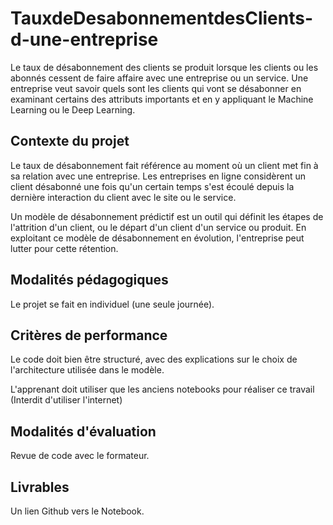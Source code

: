 # TauxdeDesabonnementdesClients-d-une-entreprise


Le taux de désabonnement des clients se produit lorsque les clients ou les abonnés cessent de faire affaire avec une entreprise ou un service. Une entreprise veut savoir quels sont les clients qui vont se désabonner en examinant certains des attributs importants et en y appliquant le Machine Learning ou le Deep Learning.


## Contexte du projet


Le taux de désabonnement fait référence au moment où un client met fin à sa relation avec une entreprise. Les entreprises en ligne considèrent un client désabonné une fois qu'un certain temps s'est écoulé depuis la dernière interaction du client avec le site ou le service.

Un modèle de désabonnement prédictif est un outil qui définit les étapes de l'attrition d'un client, ou le départ d'un client d'un service ou produit. En exploitant ce modèle de désabonnement en évolution, l'entreprise peut lutter pour cette rétention.

## Modalités pédagogiques

Le projet se fait en individuel (une seule journée).

## Critères de performance

Le code doit bien être structuré, avec des explications sur le choix de l'architecture utilisée dans le modèle.

L'apprenant doit utiliser que les anciens notebooks pour réaliser ce travail (Interdit d'utiliser l'internet)

## Modalités d'évaluation

Revue de code avec le formateur.

## Livrables

Un lien Github vers le Notebook.
